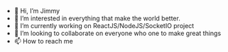 - 👋 Hi, I’m Jimmy
- 👀 I’m interested in everything that make the world better.
- 🌱 I’m currently working on ReactJS/NodeJS/SocketIO project
- 💞️ I’m looking to collaborate on everyone who one to make great things
- 📫 How to reach me

<!---
jimmyvn/jimmyvn is a ✨ special ✨ repository because its `README.md` (this file) appears on your GitHub profile.
You can click the Preview link to take a look at your changes.
--->
